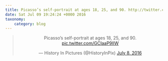```yaml
---
title: Picasso’s self-portrait at ages 18, 25, and 90. http://twitter.com/HistoryInPix/status/751456613152727040/photo/1
date: Sat Jul 09 19:24:24 +0000 2016
taxonomy:
    category: blog
---
```

<blockquote class="twitter-tweet" align="center"><p lang="en" dir="ltr">Picasso’s self-portrait at ages 18, 25, and 90. <a href="http://twitter.com/HistoryInPix/status/751456613152727040/photo/1">pic.twitter.com/GCIaaP9IlW</a></p>&mdash; History In Pictures (@HistoryInPix) <a href="https://twitter.com/HistoryInPix/status/751456613152727040">July 8, 2016</a></blockquote>
